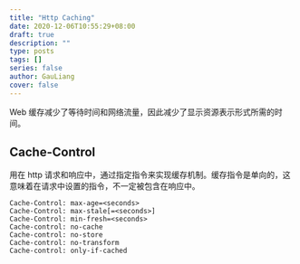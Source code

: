 ```yaml
---
title: "Http Caching"
date: 2020-12-06T10:55:29+08:00
draft: true
description: ""
type: posts
tags: []
series: false
author: GauLiang
cover: false
---
```


Web 缓存减少了等待时间和网络流量，因此减少了显示资源表示形式所需的时间。

## Cache-Control

用在 http 请求和响应中，通过指定指令来实现缓存机制。缓存指令是单向的，这意味着在请求中设置的指令，不一定被包含在响应中。

```text
Cache-Control: max-age=<seconds>
Cache-Control: max-stale[=<seconds>]
Cache-Control: min-fresh=<seconds>
Cache-control: no-cache 
Cache-control: no-store
Cache-control: no-transform
Cache-control: only-if-cached
```